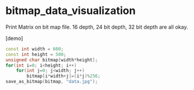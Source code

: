 bitmap_data_visualization
=========================

Print Matrix on bit map file. 16 depth, 24 bit depth, 32 bit depth are all okay.

[demo]
```c++
const int width = 600;
const int height = 500;
unsigned char bitmap[width*height];
for(int i=0; i<height; i++)
    for(int j=0; j<width; j++)
        bitmap[i*width+j]=(i*j)%256;
save_as_bitmap(bitmap, "data.jpg");

